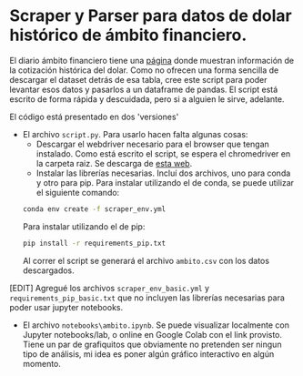# Scraper y Parser para datos de dolar histórico de ámbito financiero.

El diario ámbito financiero tiene una [página](https://www.ambito.com/contenidos/dolar-informal-historico.html) donde muestran información de la cotización histórica del dolar. Como no ofrecen una forma sencilla de descargar el dataset detrás de esa tabla, cree este script para poder levantar esos datos y pasarlos a un dataframe de pandas. El script está escrito de forma rápida y descuidada, pero si a alguien le sirve, adelante.

El código está presentado en dos 'versiones'

* El archivo `script.py`. Para usarlo hacen falta algunas cosas:
   * Descargar el webdriver necesario para el browser que tengan instalado. Como está escrito el script, se espera el chromedriver en la carpeta raiz. Se descarga    de [esta web](https://chromedriver.chromium.org/).
   * Instalar las librerías necesarias. Incluí dos archivos, uno para conda y otro para pip. 
    Para instalar utilizando el de conda, se puede utilizar el siguiente comando:
    ```bash
    conda env create -f scraper_env.yml

    ```
    Para instalar utilizando el de pip:
    ```bash
    pip install -r requirements_pip.txt
    ```
    Al correr el script se generará el archivo `ambito.csv` con los datos descargados.
    
    
    
[EDIT] Agregué los archivos `scraper_env_basic.yml` y  `requirements_pip_basic.txt` que no incluyen las librerías necesarias para poder usar jupyter notebooks.
    
* El archivo `notebooks\ambito.ipynb`. Se puede visualizar localmente con Jupyter notebooks/lab, o online en Google Colab con el link provisto. Tiene un par de grafiquitos que obviamente no pretenden ser ningun tipo de análisis, mi idea es poner algún gráfico interactivo en algún momento.


